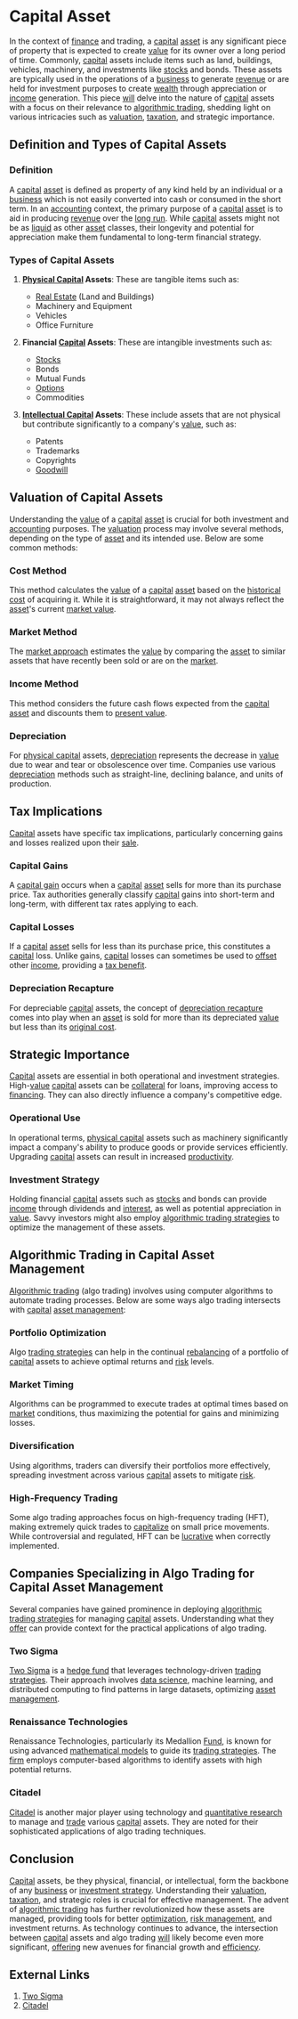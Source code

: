 # Capital Asset

In the context of [finance](../f/finance.md) and trading, a [capital](../c/capital.md) [asset](../a/asset.md) is any significant piece of property that is expected to create [value](../v/value.md) for its owner over a long period of time. Commonly, [capital](../c/capital.md) assets include items such as land, buildings, vehicles, machinery, and investments like [stocks](../s/stock.md) and bonds. These assets are typically used in the operations of a [business](../b/business.md) to generate [revenue](../r/revenue.md) or are held for investment purposes to create [wealth](../w/wealth.md) through appreciation or [income](../i/income.md) generation. This piece [will](../w/will.md) delve into the nature of [capital](../c/capital.md) assets with a focus on their relevance to [algorithmic trading](../a/accountability.md), shedding light on various intricacies such as [valuation](../v/valuation.md), [taxation](../t/taxation.md), and strategic importance.

## Definition and Types of Capital Assets

### Definition
A [capital](../c/capital.md) [asset](../a/asset.md) is defined as property of any kind held by an individual or a [business](../b/business.md) which is not easily converted into cash or consumed in the short term. In an [accounting](../a/accounting.md) context, the primary purpose of a [capital](../c/capital.md) [asset](../a/asset.md) is to aid in producing [revenue](../r/revenue.md) over the [long run](../l/long_run.md). While [capital](../c/capital.md) assets might not be as [liquid](../l/liquid.md) as other [asset](../a/asset.md) classes, their longevity and potential for appreciation make them fundamental to long-term financial strategy.

### Types of Capital Assets
1. **[Physical Capital](../p/physical_capital.md) Assets**: These are tangible items such as:
   - [Real Estate](../r/real_estate.md) (Land and Buildings)
   - Machinery and Equipment
   - Vehicles
   - Office Furniture
   
2. **Financial [Capital](../c/capital.md) Assets**: These are intangible investments such as:
   - [Stocks](../s/stock.md)
   - Bonds
   - Mutual Funds
   - [Options](../o/options.md)
   - Commodities
   
3. **[Intellectual Capital](../i/intellectual_capital.md) Assets**: These include assets that are not physical but contribute significantly to a company's [value](../v/value.md), such as:
   - Patents
   - Trademarks
   - Copyrights
   - [Goodwill](../g/goodwill.md)
   
## Valuation of Capital Assets

Understanding the [value](../v/value.md) of a [capital](../c/capital.md) [asset](../a/asset.md) is crucial for both investment and [accounting](../a/accounting.md) purposes. The [valuation](../v/valuation.md) process may involve several methods, depending on the type of [asset](../a/asset.md) and its intended use. Below are some common methods:

### Cost Method
This method calculates the [value](../v/value.md) of a [capital](../c/capital.md) [asset](../a/asset.md) based on the [historical cost](../h/historical_cost.md) of acquiring it. While it is straightforward, it may not always reflect the [asset](../a/asset.md)'s current [market value](../m/market_value.md).

### Market Method
The [market approach](../m/market_approach.md) estimates the [value](../v/value.md) by comparing the [asset](../a/asset.md) to similar assets that have recently been sold or are on the [market](../m/market.md).

### Income Method
This method considers the future cash flows expected from the [capital](../c/capital.md) [asset](../a/asset.md) and discounts them to [present value](../p/present_value.md).

### Depreciation
For [physical capital](../p/physical_capital.md) assets, [depreciation](../d/depreciation.md) represents the decrease in [value](../v/value.md) due to wear and tear or obsolescence over time. Companies use various [depreciation](../d/depreciation.md) methods such as straight-line, declining balance, and units of production.

## Tax Implications

[Capital](../c/capital.md) assets have specific tax implications, particularly concerning gains and losses realized upon their [sale](../s/sale.md). 

### Capital Gains
A [capital gain](../c/capital_gain.md) occurs when a [capital](../c/capital.md) [asset](../a/asset.md) sells for more than its purchase price. Tax authorities generally classify [capital](../c/capital.md) gains into short-term and long-term, with different tax rates applying to each. 

### Capital Losses
If a [capital](../c/capital.md) [asset](../a/asset.md) sells for less than its purchase price, this constitutes a [capital](../c/capital.md) loss. Unlike gains, [capital](../c/capital.md) losses can sometimes be used to [offset](../o/offset.md) other [income](../i/income.md), providing a [tax benefit](../t/tax_benefit.md).

### Depreciation Recapture
For depreciable [capital](../c/capital.md) assets, the concept of [depreciation recapture](../d/depreciation_recapture.md) comes into play when an [asset](../a/asset.md) is sold for more than its depreciated [value](../v/value.md) but less than its [original cost](../o/original_cost.md).

## Strategic Importance

[Capital](../c/capital.md) assets are essential in both operational and investment strategies. High-[value](../v/value.md) [capital](../c/capital.md) assets can be [collateral](../c/collateral.md) for loans, improving access to [financing](../f/financing.md). They can also directly influence a company's competitive edge.

### Operational Use
In operational terms, [physical capital](../p/physical_capital.md) assets such as machinery significantly impact a company's ability to produce goods or provide services efficiently. Upgrading [capital](../c/capital.md) assets can result in increased [productivity](../p/productivity.md).

### Investment Strategy
Holding financial [capital](../c/capital.md) assets such as [stocks](../s/stock.md) and bonds can provide [income](../i/income.md) through dividends and [interest](../i/interest.md), as well as potential appreciation in [value](../v/value.md). Savvy investors might also employ [algorithmic trading strategies](../a/algorithmic_trading_strategies.md) to optimize the management of these assets.

## Algorithmic Trading in Capital Asset Management

[Algorithmic trading](../a/accountability.md) (algo trading) involves using computer algorithms to automate trading processes. Below are some ways algo trading intersects with [capital](../c/capital.md) [asset management](../a/asset_management.md):

### Portfolio Optimization
Algo [trading strategies](../t/trading_strategies.md) can help in the continual [rebalancing](../r/rebalancing.md) of a portfolio of [capital](../c/capital.md) assets to achieve optimal returns and [risk](../r/risk.md) levels.

### Market Timing
Algorithms can be programmed to execute trades at optimal times based on [market](../m/market.md) conditions, thus maximizing the potential for gains and minimizing losses.

### Diversification
Using algorithms, traders can diversify their portfolios more effectively, spreading investment across various [capital](../c/capital.md) assets to mitigate [risk](../r/risk.md).

### High-Frequency Trading
Some algo trading approaches focus on high-frequency trading (HFT), making extremely quick trades to [capitalize](../c/capitalize.md) on small price movements. While controversial and regulated, HFT can be [lucrative](../l/lucrative.md) when correctly implemented.

## Companies Specializing in Algo Trading for Capital Asset Management

Several companies have gained prominence in deploying [algorithmic trading strategies](../a/algorithmic_trading_strategies.md) for managing [capital](../c/capital.md) assets. Understanding what they [offer](../o/offer.md) can provide context for the practical applications of algo trading.

### Two Sigma
[Two Sigma](https://www.twosigma.com/) is a [hedge fund](../h/hedge_fund.md) that leverages technology-driven [trading strategies](../t/trading_strategies.md). Their approach involves [data science](../d/data_science_in_trading.md), machine learning, and distributed computing to find patterns in large datasets, optimizing [asset management](../a/asset_management.md).

### Renaissance Technologies
Renaissance Technologies, particularly its Medallion [Fund](../f/fund.md), is known for using advanced [mathematical models](../m/mathematical_models_in_trading.md) to guide its [trading strategies](../t/trading_strategies.md). The [firm](../f/firm.md) employs computer-based algorithms to identify assets with high potential returns.

### Citadel
[Citadel](https://www.citadel.com/) is another major player using technology and [quantitative research](../q/quantitative_research.md) to manage and [trade](../t/trade.md) various [capital](../c/capital.md) assets. They are noted for their sophisticated applications of algo trading techniques.

## Conclusion

[Capital](../c/capital.md) assets, be they physical, financial, or intellectual, form the backbone of any [business](../b/business.md) or [investment strategy](../i/investment_strategy.md). Understanding their [valuation](../v/valuation.md), [taxation](../t/taxation.md), and strategic roles is crucial for effective management. The advent of [algorithmic trading](../a/accountability.md) has further revolutionized how these assets are managed, providing tools for better [optimization](../o/optimization.md), [risk management](../r/risk_management.md), and investment returns. As technology continues to advance, the intersection between [capital](../c/capital.md) assets and algo trading [will](../w/will.md) likely become even more significant, [offering](../o/offering.md) new avenues for financial growth and [efficiency](../e/efficiency.md).

## External Links

1. [Two Sigma](https://www.twosigma.com/)
2. [Citadel](https://www.citadel.com/)